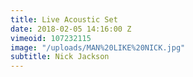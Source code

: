 ```yaml
---
title: Live Acoustic Set
date: 2018-02-05 14:16:00 Z
vimeoid: 107232115
image: "/uploads/MAN%20LIKE%20NICK.jpg"
subtitle: Nick Jackson
---
```


